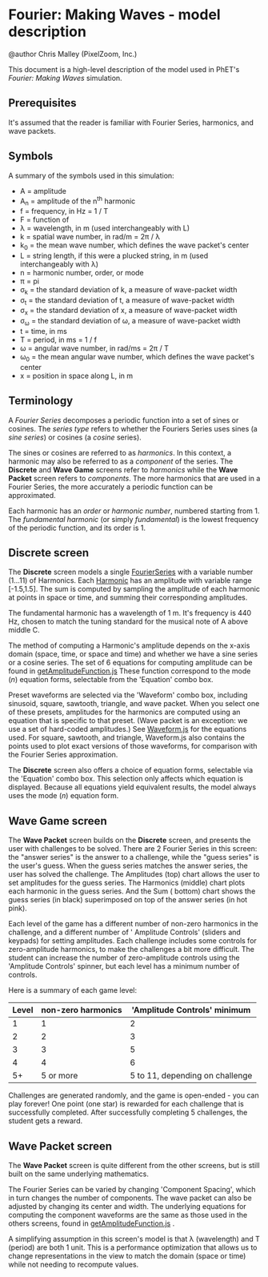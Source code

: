 # Fourier: Making Waves - model description

@author Chris Malley (PixelZoom, Inc.)

This document is a high-level description of the model used in PhET's _Fourier: Making Waves_ simulation.

## Prerequisites

It's assumed that the reader is familiar with Fourier Series, harmonics, and wave packets.

## Symbols

A summary of the symbols used in this simulation:

* A = amplitude
* A<sub>n</sub> = amplitude of the n<sup>th</sup> harmonic
* f = frequency, in Hz = 1 / T
* F = function of
* λ = wavelength, in m (used interchangeably with L)
* k = spatial wave number, in rad/m = 2π / λ
* k<sub>0</sub> = the mean wave number, which defines the wave packet's center
* L = string length, if this were a plucked string, in m (used interchangeably with λ)
* n = harmonic number, order, or mode
* π = pi
* σ<sub>k</sub> = the standard deviation of k, a measure of wave-packet width
* σ<sub>t</sub> = the standard deviation of t, a measure of wave-packet width
* σ<sub>x</sub> = the standard deviation of x, a measure of wave-packet width
* σ<sub>ω</sub> = the standard deviation of ω, a measure of wave-packet width
* t = time, in ms
* T = period, in ms = 1 / f
* ω = angular wave number, in rad/ms = 2π / T
* ω<sub>0</sub> = the mean angular wave number, which defines the wave packet's center
* x = position in space along L, in m

## Terminology

A _Fourier Series_ decomposes a periodic function into a set of sines or cosines. The
_series type_ refers to whether the Fouriers Series uses sines (a _sine series_) or cosines (a _cosine_ series).

The sines or cosines are referred to as _harmonics_. In this context, a harmonic may also be referred to as a
_component_ of the series. The **Discrete** and **Wave Game** screens refer to _harmonics_ while the **Wave Packet**
screen refers to _components_. The more harmonics that are used in a Fourier Series, the more accurately a periodic
function can be approximated.

Each harmonic has an _order_ or _harmonic number_, numbered starting from 1. The
_fundamental harmonic_ (or simply _fundamental_) is the lowest frequency of the periodic function, and its order is 1.

## Discrete screen

The **Discrete** screen models a
single [FourierSeries](https://github.com/phetsims/fourier-making-waves/blob/master/js/common/model/FourierSeries.js)
with a variable number (1...11) of Harmonics.
Each [Harmonic](https://github.com/phetsims/fourier-making-waves/blob/master/js/common/model/Harmonic.js)
has an amplitude with variable range [-1.5,1.5]. The sum is computed by sampling the amplitude of each harmonic at
points in space or time, and summing their corresponding amplitudes.

The fundamental harmonic has a wavelength of 1 m. It's frequency is 440 Hz, chosen to match the tuning standard for the
musical note of A above middle C.

The method of computing a Harmonic's amplitude depends on the x-axis domain (space, time, or space and time) and whether
we have a sine series or a cosine series. The set of 6 equations for computing amplitude can be found in
[getAmplitudeFunction.js](https://github.com/phetsims/fourier-making-waves/blob/master/js/common/model/getAmplitudeFunction.js)
These function correspond to the mode (_n_) equation forms, selectable from the
'Equation' combo box.

Preset waveforms are selected via the 'Waveform' combo box, including sinusoid, square, sawtooth, triangle, and wave
packet. When you select one of these presets, amplitudes for the harmonics are computed using an equation that is
specific to that preset. (Wave packet is an exception:
we use a set of hard-coded amplitudes.)
See [Waveform.js](https://github.com/phetsims/fourier-making-waves/blob/master/js/discrete/model/Waveform.js)
for the equations used. For square, sawtooth, and triangle, Waveform.js also contains the points used to plot exact
versions of those waveforms, for comparison with the Fourier Series approximation.

The **Discrete** screen also offers a choice of equation forms, selectable via the
'Equation' combo box. This selection only affects which equation is displayed. Because all equations yield equivalent
results, the model always uses the mode (_n_) equation form.

## Wave Game screen

The **Wave Packet** screen builds on the **Discrete** screen, and presents the user with challenges to be solved. There
are 2 Fourier Series in this screen: the "answer series" is the answer to a challenge, while the "guess series" is the
user's guess. When the guess series matches the answer series, the user has solved the challenge. The Amplitudes (top)
chart allows the user to set amplitudes for the guess series. The Harmonics (middle) chart plots each harmonic in the
guess series. And the Sum ( bottom) chart shows the guess series (in black) superimposed on top of the answer series (in
hot pink).

Each level of the game has a different number of non-zero harmonics in the challenge, and a different number of '
Amplitude Controls' (sliders and keypads) for setting amplitudes. Each challenge includes some controls for
zero-amplitude harmonics, to make the challenges a bit more difficult. The student can increase the number of
zero-amplitude controls using the 'Amplitude Controls' spinner, but each level has a minimum number of controls.

Here is a summary of each game level:

Level | non-zero harmonics | 'Amplitude Controls' minimum |
--- | --- | --- |
1 | 1 | 2 |
2 | 2 | 3 |
3 | 3 | 5 |
4 | 4 | 6 | 
5+ | 5 or more | 5 to 11, depending on challenge |

Challenges are generated randomly, and the game is open-ended - you can play forever!
One point (one star) is rewarded for each challenge that is successfully completed. After successfully completing 5
challenges, the student gets a reward.

## Wave Packet screen

The **Wave Packet** screen is quite different from the other screens, but is still built on the same underlying
mathematics.

The Fourier Series can be varied by changing 'Component Spacing', which in turn changes the number of components. The
wave packet can also be adjusted by changing its center and width. The underlying equations for computing the component
waveforms are the same as those used in the others screens, found
in [getAmplitudeFunction.js](https://github.com/phetsims/fourier-making-waves/blob/master/js/common/model/getAmplitudeFunction.js)
.

A simplifying assumption in this screen's model is that λ (wavelength) and T (period) are both 1 unit. This is a
performance optimization that allows us to change representations in the view to match the domain
(space or time) while not needing to recompute values.